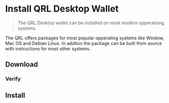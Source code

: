 # Install QRL Desktop Wallet

> The QRL Desktop wallet can be installed on most modern opperationg systems. 


The QRL offers packages for most popular opperating systems like Window, Mac OS and Debian Linux. In additon the package can be built from source with instructions for most other systems.

## Download

### Verify

## Install

